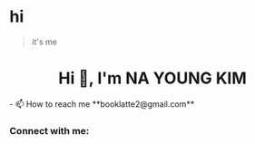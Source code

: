 # hi
> it's me
<h1 align="center">Hi 👋, I'm NA YOUNG KIM</h1>
- 📫 How to reach me **booklatte2@gmail.com**

<h3 align="left">Connect with me:</h3>
<p align="left">
</p>
